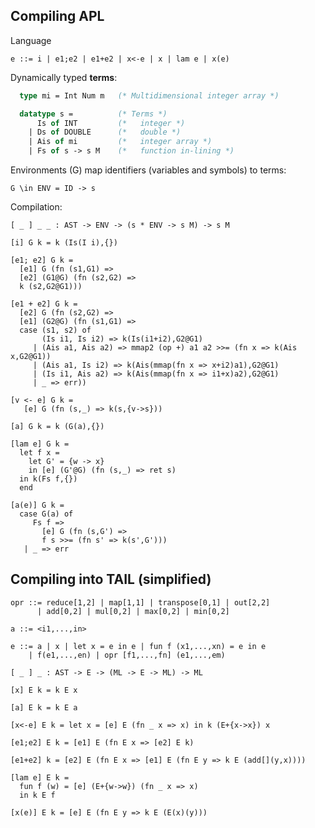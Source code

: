 ## Compiling APL

Language

    e ::= i | e1;e2 | e1+e2 | x<-e | x | lam e | x(e)  

Dynamically typed __terms__:

```sml
  type mi = Int Num m   (* Multidimensional integer array *)

  datatype s =          (* Terms *)
      Is of INT         (*   integer *)
    | Ds of DOUBLE      (*   double *)
    | Ais of mi         (*   integer array *)
    | Fs of s -> s M    (*   function in-lining *)
```

Environments (G) map identifiers (variables and symbols) to terms:

    G \in ENV = ID -> s

Compilation:

    [ _ ] _ _ : AST -> ENV -> (s * ENV -> s M) -> s M

    [i] G k = k (Is(I i),{})

    [e1; e2] G k =
      [e1] G (fn (s1,G1) =>
      [e2] (G1@G) (fn (s2,G2) =>
      k (s2,G2@G1)))

    [e1 + e2] G k =
      [e2] G (fn (s2,G2) =>
      [e1] (G2@G) (fn (s1,G1) =>
      case (s1, s2) of
           (Is i1, Is i2) => k(Is(i1+i2),G2@G1)
         | (Ais a1, Ais a2) => mmap2 (op +) a1 a2 >>= (fn x => k(Ais x,G2@G1))
         | (Ais a1, Is i2) => k(Ais(mmap(fn x => x+i2)a1),G2@G1)
         | (Is i1, Ais a2) => k(Ais(mmap(fn x => i1+x)a2),G2@G1)
         | _ => err))

    [v <- e] G k =
       [e] G (fn (s,_) => k(s,{v->s}))

    [a] G k = k (G(a),{})

    [lam e] G k =
      let f x =
        let G' = {w -> x}
        in [e] (G'@G) (fn (s,_) => ret s)
      in k(Fs f,{})
      end

    [a(e)] G k =
      case G(a) of
         Fs f =>
           [e] G (fn (s,G') =>
           f s >>= (fn s' => k(s',G')))
       | _ => err

## Compiling into TAIL (simplified)

    opr ::= reduce[1,2] | map[1,1] | transpose[0,1] | out[2,2] 
          | add[0,2] | mul[0,2] | max[0,2] | min[0,2]

    a ::= <i1,...,in>

    e ::= a | x | let x = e in e | fun f (x1,...,xn) = e in e 
        | f(e1,...,en) | opr [f1,...,fn] (e1,...,em)

    [ _ ] _ : AST -> E -> (ML -> E -> ML) -> ML

    [x] E k = k E x

    [a] E k = k E a

    [x<-e] E k = let x = [e] E (fn _ x => x) in k (E+{x->x}) x

    [e1;e2] E k = [e1] E (fn E x => [e2] E k)

    [e1+e2] k = [e2] E (fn E x => [e1] E (fn E y => k E (add[](y,x))))

    [lam e] E k = 
      fun f (w) = [e] (E+{w->w}) (fn _ x => x)
      in k E f

    [x(e)] E k = [e] E (fn E y => k E (E(x)(y)))

